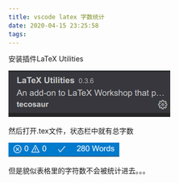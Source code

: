 ```yaml
---
title: vscode latex 字数统计
date: 2020-04-15 23:25:58
tags:
---
```


安装插件LaTeX Utilities

![在这里插入图片描述](vscode%20latex%20字数统计/20200415232342987.png)

然后打开.tex文件，状态栏中就有总字数

![在这里插入图片描述](vscode%20latex%20字数统计/20200415232440388.png)

但是貌似表格里的字符数不会被统计进去。。。
